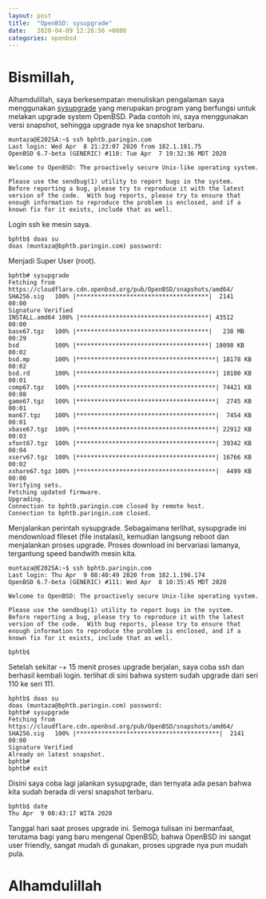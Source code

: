 ```yaml
---
layout: post
title:  "OpenBSD: sysupgrade"
date:   2020-04-09 12:26:56 +0800
categories: openbsd
---
```


# Bismillah,

Alhamdulillah, saya berkesempatan menuliskan pengalaman saya menggunakan
[sysupgrade](https://man.openbsd.org/sysupgrade) yang merupakan program
yang berfungsi untuk melakan upgrade system OpenBSD. Pada contoh ini,
saya menggunakan versi snapshot, sehingga upgrade nya ke snapshot
terbaru.

```text
muntaza@E202SA:~$ ssh bphtb.paringin.com
Last login: Wed Apr  8 21:23:07 2020 from 182.1.181.75
OpenBSD 6.7-beta (GENERIC) #110: Tue Apr  7 19:32:36 MDT 2020

Welcome to OpenBSD: The proactively secure Unix-like operating system.

Please use the sendbug(1) utility to report bugs in the system.
Before reporting a bug, please try to reproduce it with the latest
version of the code.  With bug reports, please try to ensure that
enough information to reproduce the problem is enclosed, and if a
known fix for it exists, include that as well.

```

Login ssh ke mesin saya.

```text
bphtb$ doas su
doas (muntaza@bphtb.paringin.com) password:
```

Menjadi Super User (root).

```text
bphtb# sysupgrade
Fetching from https://cloudflare.cdn.openbsd.org/pub/OpenBSD/snapshots/amd64/
SHA256.sig   100% |*************************************|  2141       00:00
Signature Verified
INSTALL.amd64 100% |************************************| 43512       00:00
base67.tgz   100% |*************************************|   238 MB    00:29
bsd          100% |*************************************| 18098 KB    00:02
bsd.mp       100% |***************************************| 18178 KB    00:02
bsd.rd       100% |***************************************| 10100 KB    00:01
comp67.tgz   100% |***************************************| 74421 KB    00:08
game67.tgz   100% |***************************************|  2745 KB    00:01
man67.tgz    100% |***************************************|  7454 KB    00:01
xbase67.tgz  100% |***************************************| 22912 KB    00:03
xfont67.tgz  100% |***************************************| 39342 KB    00:04
xserv67.tgz  100% |***************************************| 16766 KB    00:02
xshare67.tgz 100% |***************************************|  4499 KB    00:00
Verifying sets.
Fetching updated firmware.
Upgrading.
Connection to bphtb.paringin.com closed by remote host.
Connection to bphtb.paringin.com closed.
```

Menjalankan perintah sysupgrade. Sebagaimana terlihat, sysupgrade ini mendownload
fileset (file instalasi), kemudian langsung reboot dan menjalankan proses upgrade.
Proses download ini bervariasi lamanya, tergantung speed bandwith mesin kita.

```text
muntaza@E202SA:~$ ssh bphtb.paringin.com
Last login: Thu Apr  9 08:40:49 2020 from 182.1.196.174
OpenBSD 6.7-beta (GENERIC) #111: Wed Apr  8 10:35:45 MDT 2020

Welcome to OpenBSD: The proactively secure Unix-like operating system.

Please use the sendbug(1) utility to report bugs in the system.
Before reporting a bug, please try to reproduce it with the latest
version of the code.  With bug reports, please try to ensure that
enough information to reproduce the problem is enclosed, and if a
known fix for it exists, include that as well.

bphtb$
```

Setelah sekitar -+ 15 menit proses upgrade berjalan, saya coba ssh dan
berhasil kembali login. terlihat di sini bahwa system sudah upgrade dari
seri 110 ke seri 111.

```text
bphtb$ doas su
doas (muntaza@bphtb.paringin.com) password:
bphtb# sysupgrade
Fetching from https://cloudflare.cdn.openbsd.org/pub/OpenBSD/snapshots/amd64/
SHA256.sig   100% |****************************************|  2141       00:00
Signature Verified
Already on latest snapshot.
bphtb#
bphtb# exit
```

Disini saya coba lagi jalankan sysupgrade, dan ternyata ada pesan bahwa kita
sudah berada di versi snapshot terbaru.

```text
bphtb$ date
Thu Apr  9 08:43:17 WITA 2020
```

Tanggal hari saat proses upgrade ini. Semoga tulisan ini bermanfaat, terutama
bagi yang baru mengenal OpenBSD, bahwa OpenBSD ini sangat user friendly, sangat
mudah di gunakan, proses upgrade nya pun mudah pula.



# Alhamdulillah
